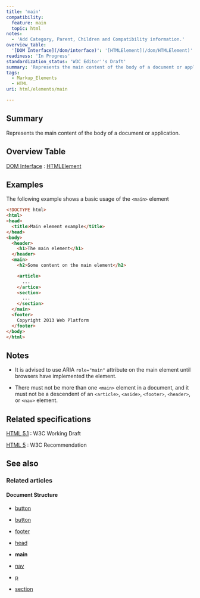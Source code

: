 ```yaml
---
title: 'main'
compatibility:
  feature: main
  topic: html
notes:
  - 'Add Category, Parent, Children and Compatibility information.'
overview_table:
  '[DOM Interface](/dom/interface)': '[HTMLElement](/dom/HTMLElement)'
readiness: 'In Progress'
standardization_status: 'W3C Editor''s Draft'
summary: 'Represents the main content of the body of a document or application.'
tags:
  - Markup_Elements
  - HTML
uri: html/elements/main

---
```

## Summary

Represents the main content of the body of a document or application.

## Overview Table

[DOM Interface](/dom/interface)
:   [HTMLElement](/dom/HTMLElement)

## Examples

The following example shows a basic usage of the `<main>` element

``` html
<!DOCTYPE html>
<html>
<head>
  <title>Main element example</title>
</head>
<body>
  <header>
    <h1>The main element</h1>
  </header>
  <main>
    <h2>Some content on the main element</h2>

    <article>
      ...
    </artice>
    <section>
      ...
    </section>
  </main>
  <footer>
    Copyright 2013 Web Platform
  </footer>
</body>
</html>
```

## Notes

-   It is advised to use ARIA `role="main"` attribute on the main element until browsers have implemented the element.

-   There must not be more than one `<main>` element in a document, and it must not be a descendent of an `<article>`, `<aside>`, `<footer>`, `<header>`, or `<nav>` element.

## Related specifications

[HTML 5.1](http://www.w3.org/TR/html51/grouping-content.html#the-main-element)
:   W3C Working Draft

[HTML 5](http://www.w3.org/TR/html5/grouping-content.html#the-main-element)
:   W3C Recommendation

## See also

### Related articles

#### Document Structure

-   [button](/html/elements/button)

-   [button](/html/elements/button/ja)

-   [footer](/html/elements/footer)

-   [head](/html/elements/head)

-   **main**

-   [nav](/html/elements/nav)

-   [p](/html/elements/p)

-   [section](/html/elements/section)
